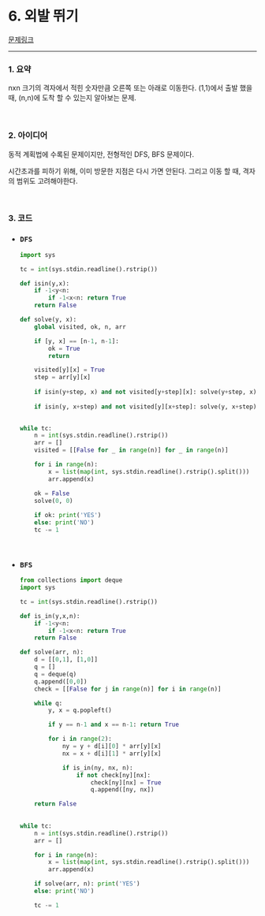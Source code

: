 # 6. 외발 뛰기

[문제링크](https://algospot.com/judge/problem/read/JUMPGAME)

---

### 1. 요약

nxn 크기의 격자에서 적힌 숫자만큼 오른쪽 또는 아래로 이동한다. (1,1)에서 출발 했을 때, (n,n)에 도착 할 수 있는지 알아보는 문제.

<br/>

### 2. 아이디어

동적 계획법에 수록된 문제이지만, 전형적인 DFS, BFS 문제이다.

시간초과를 피하기 위해, 이미 방문한 지점은 다시 가면 안된다. 그리고 이동 할 때, 격자의 범위도 고려해야한다.

<br/>

### 3. 코드

- ### `DFS`

  ```python
  import sys
  
  tc = int(sys.stdin.readline().rstrip())
  
  def isin(y,x):
      if -1<y<n:
          if -1<x<n: return True
      return False
  
  def solve(y, x):
      global visited, ok, n, arr
  
      if [y, x] == [n-1, n-1]:
          ok = True
          return
  
      visited[y][x] = True
      step = arr[y][x]
      
      if isin(y+step, x) and not visited[y+step][x]: solve(y+step, x)
          
      if isin(y, x+step) and not visited[y][x+step]: solve(y, x+step)
      
  
  while tc:
      n = int(sys.stdin.readline().rstrip())
      arr = []
      visited = [[False for _ in range(n)] for _ in range(n)]
  
      for i in range(n):
          x = list(map(int, sys.stdin.readline().rstrip().split()))
          arr.append(x)
  
      ok = False
      solve(0, 0)
      
      if ok: print('YES')
      else: print('NO')
      tc -= 1
  ```

  <br/>

- ### `BFS`

  ```python
  from collections import deque
  import sys
  
  tc = int(sys.stdin.readline().rstrip())
  
  def is_in(y,x,n):
      if -1<y<n:
          if -1<x<n: return True
      return False
  
  def solve(arr, n):
      d = [[0,1], [1,0]]
      q = []
      q = deque(q)
      q.append([0,0])
      check = [[False for j in range(n)] for i in range(n)]
  
      while q:
          y, x = q.popleft()
  
          if y == n-1 and x == n-1: return True
  
          for i in range(2):
              ny = y + d[i][0] * arr[y][x]
              nx = x + d[i][1] * arr[y][x]
  
              if is_in(ny, nx, n):
                  if not check[ny][nx]:
                      check[ny][nx] = True
                      q.append([ny, nx])
  
      return False
      
      
  while tc:
      n = int(sys.stdin.readline().rstrip())
      arr = []
  
      for i in range(n):
          x = list(map(int, sys.stdin.readline().rstrip().split()))
          arr.append(x)
  
      if solve(arr, n): print('YES')
      else: print('NO')
  
      tc -= 1
  ```

  